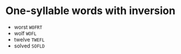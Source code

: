 # One-syllable words with inversion

* worst `WOFRT`
* wolf `WOFL`
* twelve `TWEFL`
* solved `SOFLD`
